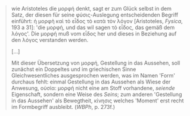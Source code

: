 > wie Aristoteles die μορφή denkt, sagt er zum Glück selbst in dem Satz, der diesen für seine φύσις-Auslegung entscheidenden Begriff einführt: ἡ μορφὴ καὶ τὸ εἶδος τὸ κατὰ τὸν λόγον [Aristoteles, *Fysica*, 193 a 31]: 'die μορφή, und das wil sagen τὸ εἶδος, das gemäß dem λόγος'. Die μορφή muß vom εἶδος her und dieses in Beziehung auf den λόγος verstanden werden. 
>
> [...]
>
> Mit dieser Übersetzung von μορφή, Gestellung in das Aussehen, soll zunächst ein Doppeltes und im griechischen Sinne Gleichwesentliches ausgesprochen werden, was im Namen 'Form' durchaus fehlt: einmal Gestellung in das Aussehen als Wiese der Anwesung, οὐσία: μορφή nicht eine am Stoff vorhandene, *seiende* Eigenschaft, sondern eine Weise des *Seins*; zum anderen 'Gestellung in das Aussehen' als Bewegtheit, κίνησις welches 'Moment' erst recht im Formbegriff ausbleibt. (*WBPh*, p. 273f.)
